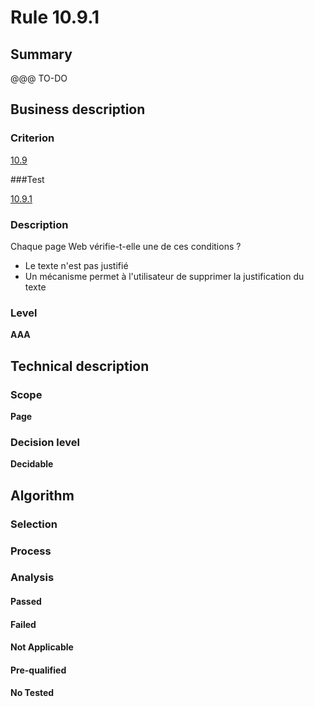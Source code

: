 # Rule 10.9.1

## Summary

@@@ TO-DO

## Business description

### Criterion

[10.9](http://references.modernisation.gouv.fr/sites/default/files/RGAA3_RC2-1/referentiel_technique.htm#crit-10-9)

###Test

[10.9.1](http://references.modernisation.gouv.fr/sites/default/files/RGAA3_RC2-1/referentiel_technique.htm#test-10-9-1)

### Description

Chaque page Web v&eacute;rifie-t-elle une de ces conditions ? 
 
 * Le texte n'est pas justifi&eacute; 
 * Un m&eacute;canisme permet &agrave; l'utilisateur de supprimer la justification du texte 


### Level

**AAA**

## Technical description

### Scope

**Page**

### Decision level

**Decidable**

## Algorithm

### Selection

### Process

### Analysis

#### Passed

#### Failed

#### Not Applicable

#### Pre-qualified

#### No Tested 







